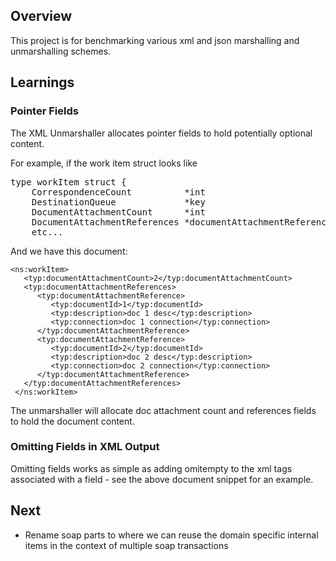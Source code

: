 ## Overview

This project is for benchmarking various xml and json marshalling and
unmarshalling schemes.

## Learnings

### Pointer Fields

The XML Unmarshaller allocates pointer fields to hold potentially optional content.

For example, if the work item struct looks like

<pre>
type workItem struct {
	CorrespondenceCount          *int                          `xml:"correspondenceCount,omitempty" json:"correspondenceCount"`
	DestinationQueue             *key                          `xml:"destinationQueue,omitempty" json:"destinationQueue"`
	DocumentAttachmentCount      *int                          `xml:"documentAttachmentCount" json:"documentAttachmentCount"`
	DocumentAttachmentReferences *documentAttachmentReferences `xml:"documentAttachmentReferences" json:"documentAttachmentReferences"`
    etc...
</pre>

And we have this document:


    <ns:workItem>
       <typ:documentAttachmentCount>2</typ:documentAttachmentCount>
       <typ:documentAttachmentReferences>
          <typ:documentAttachmentReference>
             <typ:documentId>1</typ:documentId>
             <typ:description>doc 1 desc</typ:description>
             <typ:connection>doc 1 connection</typ:connection>
          </typ:documentAttachmentReference>
          <typ:documentAttachmentReference>
             <typ:documentId>2</typ:documentId>
             <typ:description>doc 2 desc</typ:description>
             <typ:connection>doc 2 connection</typ:connection>
          </typ:documentAttachmentReference>
       </typ:documentAttachmentReferences>
     </ns:workItem>

 
 The unmarshaller will allocate doc attachment count and references fields to hold the document content.
 
 
### Omitting Fields in XML Output

Omitting fields works as simple as adding omitempty to the xml tags associated with a field - see the above
document snippet for an example.

## Next

* Rename soap parts to where we can reuse the domain specific internal items in the context of multiple soap
transactions

